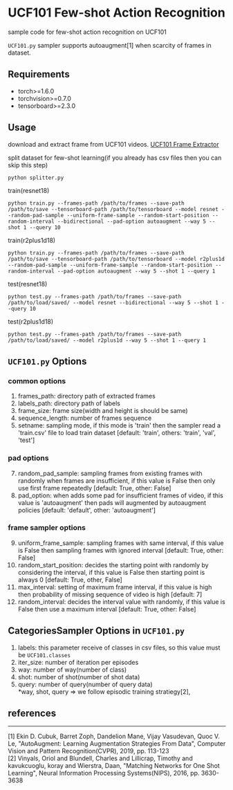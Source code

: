 # UCF101 Few-shot Action Recognition
sample code for few-shot action recognition on UCF101

```UCF101.py``` sampler supports autoaugment[1] when scarcity of frames in dataset.

## Requirements
*   torch>=1.6.0
*   torchvision>=0.7.0
*   tensorboard>=2.3.0

## Usage
download and extract frame from UCF101 videos. [UCF101 Frame Extractor](https://github.com/titania7777/UCF101FrameExtrcator)

split dataset for few-shot learning(if you already has csv files then you can skip this step)
```
python splitter.py
```
train(resnet18)
```
python train.py --frames-path /path/to/frames --save-path /path/to/save --tensorboard-path /path/to/tensorboard --model resnet --random-pad-sample --uniform-frame-sample --random-start-position --random-interval --bidirectional --pad-option autoaugment --way 5 --shot 1 --query 10
```
train(r2plus1d18)
```
python train.py --frames-path /path/to/frames --save-path /path/to/save --tensorboard-path /path/to/tensorboard --model r2plus1d --random-pad-sample --uniform-frame-sample --random-start-position --random-interval --pad-option autoaugment --way 5 --shot 1 --query 1
```
test(resnet18)
```
python test.py --frames-path /path/to/frames --save-path /path/to/load/saved/ --model resnet --bidirectional --way 5 --shot 1 --query 10
```
test(r2plus1d18)
```
python test.py --frames-path /path/to/frames --save-path /path/to/load/saved/ --model r2plus1d --way 5 --shot 1 --query 1
```

## ```UCF101.py``` Options
### common options
1. frames_path: directory path of extracted frames
2. labels_path: directory path of labels
4. frame_size: frame size(width and height is should be same)
5. sequence_length: number of frames sequence
6. setname: sampling mode, if this mode is 'train' then the sampler read a 'train.csv' file to load train dataset [default: 'train', others: 'train', 'val', 'test']
### pad options
7. random_pad_sample: sampling frames from existing frames with randomly when frames are insufficient, if this value is False then only use first frame repeatedly [default: True, other: False]
8. pad_option: when adds some pad for insufficient frames of video, if this value is 'autoaugment' then pads will augmented by autoaugment policies [default: 'default', other: 'autoaugment']
### frame sampler options
9. uniform_frame_sample: sampling frames with same interval, if this value is False then sampling frames with ignored interval [default: True, other: False]
10. random_start_position: decides the starting point with randomly by considering the interval, if this value is False then starting point is always 0 [default: True, other, False]
11. max_interval: setting of maximum frame interval, if this value is high then probability of missing sequence of video is high [default: 7]
12. random_interval: decides the interval value with randomly, if this value is False then use a maximum interval [default: True, other: False]

## CategoriesSampler Options in ```UCF101.py```
1. labels: this parameter receive of classes in csv files, so this value must be ```UCF101.classes```
2. iter_size: number of iteration per episodes
3. way: number of way(number of class)
4. shot: number of shot(number of shot data)
5. query: number of query(number of query data)  
*way, shot, query => we follow episodic training stratiegy[2], 

## references
-------------
[1] Ekin D. Cubuk, Barret Zoph, Dandelion Mane, Vijay Vasudevan, Quoc V. Le, "AutoAugment: Learning Augmentation Strategies From Data", Computer Vision and Pattern Recognition(CVPR), 2019, pp. 113-123  
[2] Vinyals, Oriol and Blundell, Charles and Lillicrap, Timothy and kavukcuoglu, koray and Wierstra, Daan, "Matching Networks for One Shot Learning", Neural Information Processing Systems(NIPS), 2016, pp. 3630-3638
